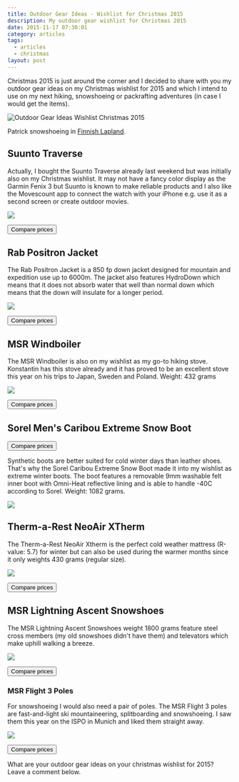 ```yaml
---
title: Outdoor Gear Ideas - Wishlist for Christmas 2015
description: My outdoor gear wishlist for Christmas 2015
date: 2015-11-17 07:30:01
category: articles
tags:
  - articles
  - christmas
layout: post
---
```


Christmas 2015 is just around the corner and I decided to share with you my outdoor gear ideas on my Christmas wishlist for 2015 and which I intend to use on my next hiking, snowshoeing or packrafting adventures (in case I would get the items).

![][image-1]

Patrick snowshoeing in [Finnish Lapland][1].

## Suunto Traverse
Actually, I bought the Suunto Traverse already last weekend but was initially also on my Christmas wishlist. It may not have a fancy color display as the Garmin Fenix 3 but Suunto is known to make reliable products and I also like the Movescount app to connect the watch with your iPhone e.g. use it as a second screen or create outdoor movies.

<a rel="nofollow" href="http://www.amazon.com/gp/product/B013RRT6FC/ref=as_li_tl?ie=UTF8&camp=1789&creative=9325&creativeASIN=B013RRT6FC&linkCode=as2&tag=hikeve-20&linkId=7XUCO5KKIINCYDCB"><img border="0" src="http://ws-na.amazon-adsystem.com/widgets/q?_encoding=UTF8&ASIN=B013RRT6FC&Format=_SL250_&ID=AsinImage&MarketPlace=US&ServiceVersion=20070822&WS=1&tag=hikeve-20" ></a><img src="http://ir-na.amazon-adsystem.com/e/ir?t=hikeve-20&l=as2&o=1&a=B013RRT6FC" width="1" height="1" border="0" alt="" style="border:none !important; margin:0px !important;" />

<a href="https://classic.avantlink.com/api.php?module=ProductSearch&website_id=150351&affiliate_id=125311&search_term=Suunto Traverse&search_results_merchant_limit=1&output=html&search_results_fields=Merchant+Name|Product+Name|Sale+Price&search_results_count=10&search_advanced_syntax=1&search_results_sort_order=Sale+Price|asc"><button class="btn btn-danger">Compare prices</button></a>

## Rab Positron Jacket
The Rab Positron Jacket is a 850 fp down jacket designed for mountain and expedition use up to 6000m. The jacket also features HydroDown which means that it does not absorb water that well than normal down which means that the down will insulate for a longer period.

<a rel="nofollow" href="http://www.amazon.com/gp/product/B00XJO2X18/ref=as_li_tl?ie=UTF8&camp=1789&creative=9325&creativeASIN=B00XJO2X18&linkCode=as2&tag=hikeve-20&linkId=6WDQXH5O42TUTNDA"><img border="0" src="http://ws-na.amazon-adsystem.com/widgets/q?_encoding=UTF8&ASIN=B00XJO2X18&Format=_SL250_&ID=AsinImage&MarketPlace=US&ServiceVersion=20070822&WS=1&tag=hikeve-20" ></a><img src="http://ir-na.amazon-adsystem.com/e/ir?t=hikeve-20&l=as2&o=1&a=B00XJO2X18" width="1" height="1" border="0" alt="" style="border:none !important; margin:0px !important;" />

<a href="https://classic.avantlink.com/api.php?module=ProductSearch&website_id=150351&affiliate_id=125311&search_term=Rab Positron Jacket&search_results_merchant_limit=1&output=html&search_results_fields=Merchant+Name|Product+Name|Sale+Price&search_results_count=10&search_results_sort_order=Sale+Price|asc"><button class="btn btn-danger">Compare prices</button></a>

## MSR Windboiler
The MSR Windboiler is also on my wishlist as my go-to hiking stove. Konstantin has this stove already and it has proved to be an excellent stove this year on his trips to Japan, Sweden and Poland.
Weight: 432 grams

<a rel="nofollow" href="http://www.amazon.com/gp/product/B00NPPWOJ2/ref=as_li_tl?ie=UTF8&camp=1789&creative=9325&creativeASIN=B00NPPWOJ2&linkCode=as2&tag=hikeve-20&linkId=DGHABOHLUCEHYXMS"><img border="0" src="http://ws-na.amazon-adsystem.com/widgets/q?_encoding=UTF8&ASIN=B00NPPWOJ2&Format=_SL250_&ID=AsinImage&MarketPlace=US&ServiceVersion=20070822&WS=1&tag=hikeve-20" ></a><img src="http://ir-na.amazon-adsystem.com/e/ir?t=hikeve-20&l=as2&o=1&a=B00NPPWOJ2" width="1" height="1" border="0" alt="" style="border:none !important; margin:0px !important;" />

<a href="https://classic.avantlink.com/api.php?module=ProductSearch&website_id=150351&affiliate_id=125311&search_term=MSR Windboiler stove&search_advanced_syntax=1&search_results_merchant_limit=1&output=html&search_results_fields=Merchant+Name|Product+Name|Sale+Price&search_results_count=10&search_results_sort_order=Sale+Price|asc"><button class="btn btn-danger">Compare prices</button></a>

## Sorel Men's Caribou Extreme Snow Boot
<a href="https://classic.avantlink.com/api.php?module=ProductSearch&website_id=150351&affiliate_id=125311&search_term=Sorel MENS CARIBOU XT BOOT&search_advanced_syntax=1&search_results_merchant_limit=1&output=html&search_results_fields=Merchant+Name|Product+Name|Sale+Price&search_results_count=10&search_results_sort_order=Sale+Price|asc"><button class="btn btn-danger">Compare prices</button></a>

Synthetic boots are better suited for cold winter days than leather shoes. That's why the Sorel Caribou Extreme Snow Boot made it into my wishlist as extreme winter boots.
The boot features a removable 9mm washable felt inner boot with Omni-Heat reflective lining and is able to handle -40C according to Sorel. Weight: 1082 grams.

<a rel="nofollow" href="http://www.amazon.com/gp/product/B00HQNFN7Y/ref=as_li_tl?ie=UTF8&camp=1789&creative=9325&creativeASIN=B00HQNFN7Y&linkCode=as2&tag=hikeve-20&linkId=JBHEFILSVTR5F75Y"><img border="0" src="http://ws-na.amazon-adsystem.com/widgets/q?_encoding=UTF8&ASIN=B00HQNFN7Y&Format=_SL250_&ID=AsinImage&MarketPlace=US&ServiceVersion=20070822&WS=1&tag=hikeve-20" ></a><img src="http://ir-na.amazon-adsystem.com/e/ir?t=hikeve-20&l=as2&o=1&a=B00HQNFN7Y" width="1" height="1" border="0" alt="" style="border:none !important; margin:0px !important;" />

## Therm-a-Rest NeoAir XTherm
The Therm-a-Rest NeoAir Xtherm is the perfect cold weather mattress (R-value: 5.7) for winter but can also be used during the warmer months since it only weights 430 grams (regular size).

<a rel="nofollow" href="http://www.amazon.com/gp/product/B00TSFYZAE/ref=as_li_tl?ie=UTF8&camp=1789&creative=9325&creativeASIN=B00TSFYZAE&linkCode=as2&tag=hikeve-20&linkId=TEX7BKCTQBF3VVYQ"><img border="0" src="http://ws-na.amazon-adsystem.com/widgets/q?_encoding=UTF8&ASIN=B00TSFYZAE&Format=_SL250_&ID=AsinImage&MarketPlace=US&ServiceVersion=20070822&WS=1&tag=hikeve-20" ></a><img src="http://ir-na.amazon-adsystem.com/e/ir?t=hikeve-20&l=as2&o=1&a=B00TSFYZAE" width="1" height="1" border="0" alt="" style="border:none !important; margin:0px !important;" />

<a href="https://classic.avantlink.com/api.php?module=ProductSearch&website_id=150351&affiliate_id=125311&search_term=Therm-a-Rest NeoAir XTherm&search_results_merchant_limit=1&search_advanced_syntax=1&output=html&search_results_fields=Merchant+Name|Product+Name|Sale+Price&search_results_count=10&search_results_sort_order=Sale+Price|asc"><button class="btn btn-danger">Compare prices</button></a>

## MSR Lightning Ascent Snowshoes
The MSR Lightning Ascent Snowshoes weight 1800 grams feature steel cross members (my old snowshoes didn't have them) and televators which make uphill walking a breeze.

<a rel="nofollow" href="http://www.amazon.com/gp/product/B00LFJNHQ4/ref=as_li_tl?ie=UTF8&camp=1789&creative=9325&creativeASIN=B00LFJNHQ4&linkCode=as2&tag=hikeve-20&linkId=HCVRAIRC7PBPUMRF"><img border="0" src="http://ws-na.amazon-adsystem.com/widgets/q?_encoding=UTF8&ASIN=B00LFJNHQ4&Format=_SL250_&ID=AsinImage&MarketPlace=US&ServiceVersion=20070822&WS=1&tag=hikeve-20" ></a><img src="http://ir-na.amazon-adsystem.com/e/ir?t=hikeve-20&l=as2&o=1&a=B00LFJNHQ4" width="1" height="1" border="0" alt="" style="border:none !important; margin:0px !important;" />

<a href="https://classic.avantlink.com/api.php?module=ProductSearch&website_id=150351&affiliate_id=125311&search_term=MSR Lightning Ascent Snowshoes&search_results_merchant_limit=1&output=html&search_results_fields=Merchant+Name|Product+Name|Sale+Price&search_results_count=10&search_advanced_syntax=1&search_results_sort_order=Sale+Price|asc"><button class="btn btn-danger">Compare prices</button></a>

### MSR Flight 3 Poles

For snowshoeing I would also need a pair of poles. The MSR Flight 3 poles are fast-and-light ski mountaineering, splitboarding and snowshoeing. I saw them this year on the ISPO in Munich and liked them straight away.

<a rel="nofollow" href="http://www.amazon.com/gp/product/B00FQ837V0/ref=as_li_tl?ie=UTF8&camp=1789&creative=9325&creativeASIN=B00FQ837V0&linkCode=as2&tag=hikeve-20&linkId=3H3QEXMKI3GVPE4W"><img border="0" src="http://ws-na.amazon-adsystem.com/widgets/q?_encoding=UTF8&ASIN=B00FQ837V0&Format=_SL250_&ID=AsinImage&MarketPlace=US&ServiceVersion=20070822&WS=1&tag=hikeve-20" ></a><img src="http://ir-na.amazon-adsystem.com/e/ir?t=hikeve-20&l=as2&o=1&a=B00FQ837V0" width="1" height="1" border="0" alt="" style="border:none !important; margin:0px !important;" />


<a href="https://classic.avantlink.com/api.php?module=ProductSearch&website_id=150351&affiliate_id=125311&search_term=MSR Flight 3 Poles&search_results_merchant_limit=1&output=html&search_results_fields=Merchant+Name|Product+Name|Sale+Price&search_results_count=10&search_advanced_syntax=1&search_results_sort_order=Sale+Price|asc"><button class="btn btn-danger">Compare prices</button></a>

What are your outdoor gear ideas on your christmas wishlist for 2015? Leave a comment below.



[1]:	http://www.hikeventures.com/snowshoeing-and-skiing-in-urho-kekkonen-national-park-and-Saariselka/

[image-1]:	https://farm9.staticflickr.com/8665/16347592097_6e5522914d_b.jpg "Outdoor Gear Ideas Wishlist Christmas 2015"
